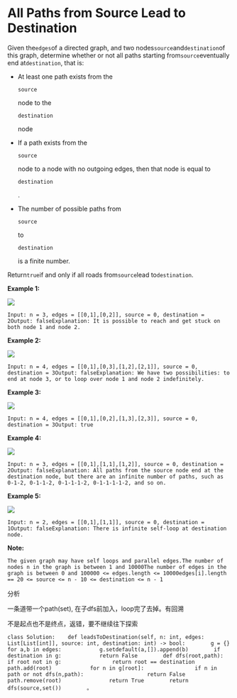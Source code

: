 # All Paths from Source Lead to Destination

Given the`edges`of a directed graph, and two nodes`source`and`destination`of this graph, determine whether or not all paths starting from`source`eventually end at`destination`, that is:

* At least one path exists from the

  `source`

  node to the

  `destination`

  node

* If a path exists from the

  `source`

  node to a node with no outgoing edges, then that node is equal to

  `destination`

  .

* The number of possible paths from

  `source`

  to

  `destination`

  is a finite number.

Return`true`if and only if all roads from`source`lead to`destination`.

**Example 1:**

![](https://assets.leetcode.com/uploads/2019/03/16/485_example_1.png)

```text
Input: n = 3, edges = [[0,1],[0,2]], source = 0, destination = 2Output: falseExplanation: It is possible to reach and get stuck on both node 1 and node 2.
```

**Example 2:**

![](https://assets.leetcode.com/uploads/2019/03/16/485_example_2.png)

```text
Input: n = 4, edges = [[0,1],[0,3],[1,2],[2,1]], source = 0, destination = 3Output: falseExplanation: We have two possibilities: to end at node 3, or to loop over node 1 and node 2 indefinitely.
```

**Example 3:**

![](https://assets.leetcode.com/uploads/2019/03/16/485_example_3.png)

```text
Input: n = 4, edges = [[0,1],[0,2],[1,3],[2,3]], source = 0, destination = 3Output: true
```

**Example 4:**

![](https://assets.leetcode.com/uploads/2019/03/16/485_example_4.png)

```text
Input: n = 3, edges = [[0,1],[1,1],[1,2]], source = 0, destination = 2Output: falseExplanation: All paths from the source node end at the destination node, but there are an infinite number of paths, such as 0-1-2, 0-1-1-2, 0-1-1-1-2, 0-1-1-1-1-2, and so on.
```

**Example 5:**

![](https://assets.leetcode.com/uploads/2019/03/16/485_example_5.png)

```text
Input: n = 2, edges = [[0,1],[1,1]], source = 0, destination = 1Output: falseExplanation: There is infinite self-loop at destination node.
```

**Note:**

```text
The given graph may have self loops and parallel edges.The number of nodes n in the graph is between 1 and 10000The number of edges in the graph is between 0 and 100000 <= edges.length <= 10000edges[i].length == 20 <= source <= n - 10 <= destination <= n - 1
```

分析

一条道带一个path\(set\), 在子dfs前加入，loop完了去掉。有回溯

不是起点也不是终点，返错，要不继续往下探索

```text
class Solution:    def leadsToDestination(self, n: int, edges: List[List[int]], source: int, destination: int) -> bool:        g = {}        for a,b in edges:            g.setdefault(a,[]).append(b)        if destination in g:            return False        def dfs(root,path):                        if root not in g:                return root == destination                            path.add(root)            for n in g[root]:                if n in path or not dfs(n,path):                    return False            path.remove(root)               return True        return dfs(source,set())        。
```

